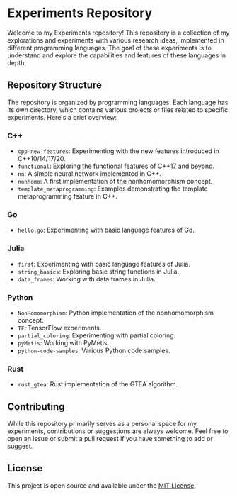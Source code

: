 # Experiments Repository

Welcome to my Experiments repository! This repository is a collection of my explorations and experiments with various research ideas, implemented in different programming languages. The goal of these experiments is to understand and explore the capabilities and features of these languages in depth.

## Repository Structure

The repository is organized by programming languages. Each language has its own directory, which contains various projects or files related to specific experiments. Here's a brief overview:

### C++

- `cpp-new-features`: Experimenting with the new features introduced in C++10/14/17/20.
- `functional`: Exploring the functional features of C++17 and beyond.
- `nn`: A simple neural network implemented in C++.
- `nonhomo`: A first implementation of the nonhomomorphism concept.
- `template_metaprogramming`: Examples demonstrating the template metaprogramming feature in C++.

### Go

- `hello.go`: Experimenting with basic language features of Go.

### Julia

- `first`: Experimenting with basic language features of Julia.
- `string_basics`: Exploring basic string functions in Julia.
- `data_frames`: Working with data frames in Julia.

### Python

- `NonHomomorphism`: Python implementation of the nonhomomorphism concept.
- `TF`: TensorFlow experiments.
- `partial_coloring`: Experimenting with partial coloring.
- `pyMetis`: Working with PyMetis.
- `python-code-samples`: Various Python code samples.

### Rust

- `rust_gtea`: Rust implementation of the GTEA algorithm.

## Contributing

While this repository primarily serves as a personal space for my experiments, contributions or suggestions are always welcome. Feel free to open an issue or submit a pull request if you have something to add or suggest.

## License

This project is open source and available under the [MIT License](LICENSE).
